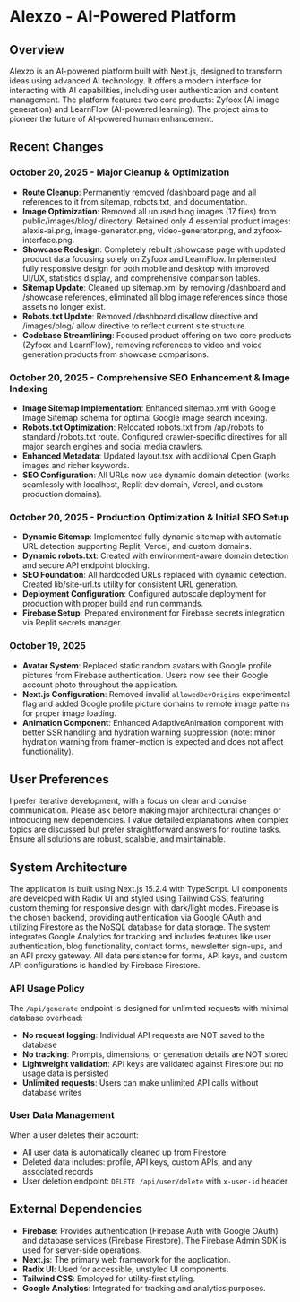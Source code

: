 # Alexzo - AI-Powered Platform

## Overview
Alexzo is an AI-powered platform built with Next.js, designed to transform ideas using advanced AI technology. It offers a modern interface for interacting with AI capabilities, including user authentication and content management. The platform features two core products: Zyfoox (AI image generation) and LearnFlow (AI-powered learning). The project aims to pioneer the future of AI-powered human enhancement.

## Recent Changes

### October 20, 2025 - Major Cleanup & Optimization
- **Route Cleanup**: Permanently removed /dashboard page and all references to it from sitemap, robots.txt, and documentation.
- **Image Optimization**: Removed all unused blog images (17 files) from public/images/blog/ directory. Retained only 4 essential product images: alexis-ai.png, image-generator.png, video-generator.png, and zyfoox-interface.png.
- **Showcase Redesign**: Completely rebuilt /showcase page with updated product data focusing solely on Zyfoox and LearnFlow. Implemented fully responsive design for both mobile and desktop with improved UI/UX, statistics display, and comprehensive comparison tables.
- **Sitemap Update**: Cleaned up sitemap.xml by removing /dashboard and /showcase references, eliminated all blog image references since those assets no longer exist.
- **Robots.txt Update**: Removed /dashboard disallow directive and /images/blog/ allow directive to reflect current site structure.
- **Codebase Streamlining**: Focused product offering on two core products (Zyfoox and LearnFlow), removing references to video and voice generation products from showcase comparisons.

### October 20, 2025 - Comprehensive SEO Enhancement & Image Indexing
- **Image Sitemap Implementation**: Enhanced sitemap.xml with Google Image Sitemap schema for optimal Google image search indexing.
- **Robots.txt Optimization**: Relocated robots.txt from /api/robots to standard /robots.txt route. Configured crawler-specific directives for all major search engines and social media crawlers.
- **Enhanced Metadata**: Updated layout.tsx with additional Open Graph images and richer keywords.
- **SEO Configuration**: All URLs now use dynamic domain detection (works seamlessly with localhost, Replit dev domain, Vercel, and custom production domains).

### October 20, 2025 - Production Optimization & Initial SEO Setup
- **Dynamic Sitemap**: Implemented fully dynamic sitemap with automatic URL detection supporting Replit, Vercel, and custom domains.
- **Dynamic robots.txt**: Created with environment-aware domain detection and secure API endpoint blocking.
- **SEO Foundation**: All hardcoded URLs replaced with dynamic detection. Created lib/site-url.ts utility for consistent URL generation.
- **Deployment Configuration**: Configured autoscale deployment for production with proper build and run commands.
- **Firebase Setup**: Prepared environment for Firebase secrets integration via Replit secrets manager.

### October 19, 2025
- **Avatar System**: Replaced static random avatars with Google profile pictures from Firebase authentication. Users now see their Google account photo throughout the application.
- **Next.js Configuration**: Removed invalid `allowedDevOrigins` experimental flag and added Google profile picture domains to remote image patterns for proper image loading.
- **Animation Component**: Enhanced AdaptiveAnimation component with better SSR handling and hydration warning suppression (note: minor hydration warning from framer-motion is expected and does not affect functionality).

## User Preferences
I prefer iterative development, with a focus on clear and concise communication. Please ask before making major architectural changes or introducing new dependencies. I value detailed explanations when complex topics are discussed but prefer straightforward answers for routine tasks. Ensure all solutions are robust, scalable, and maintainable.

## System Architecture
The application is built using Next.js 15.2.4 with TypeScript. UI components are developed with Radix UI and styled using Tailwind CSS, featuring custom theming for responsive design with dark/light modes. Firebase is the chosen backend, providing authentication via Google OAuth and utilizing Firestore as the NoSQL database for data storage. The system integrates Google Analytics for tracking and includes features like user authentication, blog functionality, contact forms, newsletter sign-ups, and an API proxy gateway. All data persistence for forms, API keys, and custom API configurations is handled by Firebase Firestore.

### API Usage Policy
The `/api/generate` endpoint is designed for unlimited requests with minimal database overhead:
- **No request logging**: Individual API requests are NOT saved to the database
- **No tracking**: Prompts, dimensions, or generation details are NOT stored
- **Lightweight validation**: API keys are validated against Firestore but no usage data is persisted
- **Unlimited requests**: Users can make unlimited API calls without database writes

### User Data Management
When a user deletes their account:
- All user data is automatically cleaned up from Firestore
- Deleted data includes: profile, API keys, custom APIs, and any associated records
- User deletion endpoint: `DELETE /api/user/delete` with `x-user-id` header

## External Dependencies
- **Firebase**: Provides authentication (Firebase Auth with Google OAuth) and database services (Firebase Firestore). The Firebase Admin SDK is used for server-side operations.
- **Next.js**: The primary web framework for the application.
- **Radix UI**: Used for accessible, unstyled UI components.
- **Tailwind CSS**: Employed for utility-first styling.
- **Google Analytics**: Integrated for tracking and analytics purposes.